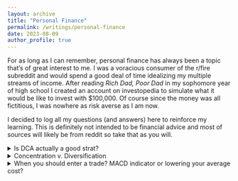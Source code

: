 ```yaml
---
layout: archive
title: "Personal Finance"
permalink: /writings/personal-finance
date: 2023-08-09
author_profile: true
---
```


For as long as I can remember, personal finance has always been a topic that’s of great interest to me. I was a voracious consumer of the r/fire subreddit and would spend a good deal of time idealizing my multiple streams of income. After reading _Rich Dad, Poor Dad_ in my sophomore year of high school I created an account on investopedia to simulate what it would be like to invest with $100,000. Of course since the money was all fictitious, I was nowhere as risk averse as I am now. 

I decided to log all my questions (and answers) here to reinforce my learning. This is definitely not intended to be financial advice and most of sources will likely be from reddit so take that as you will. 

<details>
    <summary> Is DCA actually a good strat? </summary>
    <p> </p>
</details>

<details>
    <summary> Concentration v. Diversification </summary>
    <p> </p>
</details>

<details>
    <summary> When you should enter a trade? MACD indicator or lowering your average cost? </summary>
    <p> </p>
</details>